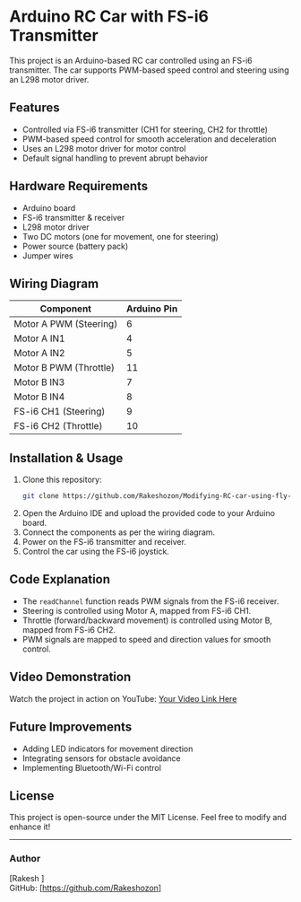# Arduino RC Car with FS-i6 Transmitter

This project is an Arduino-based RC car controlled using an FS-i6 transmitter. The car supports PWM-based speed control and steering using an L298 motor driver.

## Features
- Controlled via FS-i6 transmitter (CH1 for steering, CH2 for throttle)
- PWM-based speed control for smooth acceleration and deceleration
- Uses an L298 motor driver for motor control
- Default signal handling to prevent abrupt behavior

## Hardware Requirements
- Arduino board
- FS-i6 transmitter & receiver
- L298 motor driver
- Two DC motors (one for movement, one for steering)
- Power source (battery pack)
- Jumper wires

## Wiring Diagram
| Component | Arduino Pin |
|-----------|------------|
| Motor A PWM (Steering) | 6 |
| Motor A IN1 | 4 |
| Motor A IN2 | 5 |
| Motor B PWM (Throttle) | 11 |
| Motor B IN3 | 7 |
| Motor B IN4 | 8 |
| FS-i6 CH1 (Steering) | 9 |
| FS-i6 CH2 (Throttle) | 10 |

## Installation & Usage
1. Clone this repository:
   ```sh
   git clone https://github.com/Rakeshozon/Modifying-RC-car-using-fly-sky-Fs-i6-transmitter-and-Arduino.git
   ```
2. Open the Arduino IDE and upload the provided code to your Arduino board.
3. Connect the components as per the wiring diagram.
4. Power on the FS-i6 transmitter and receiver.
5. Control the car using the FS-i6 joystick.

## Code Explanation
- The `readChannel` function reads PWM signals from the FS-i6 receiver.
- Steering is controlled using Motor A, mapped from FS-i6 CH1.
- Throttle (forward/backward movement) is controlled using Motor B, mapped from FS-i6 CH2.
- PWM signals are mapped to speed and direction values for smooth control.

## Video Demonstration
Watch the project in action on YouTube: [Your Video Link Here](https://youtu.be/_3YylDgggYM?si=gITfw0rmud95TX09)

## Future Improvements
- Adding LED indicators for movement direction
- Integrating sensors for obstacle avoidance
- Implementing Bluetooth/Wi-Fi control

## License
This project is open-source under the MIT License. Feel free to modify and enhance it!

---
### Author
[Rakesh ]  
GitHub: [https://github.com/Rakeshozon]

